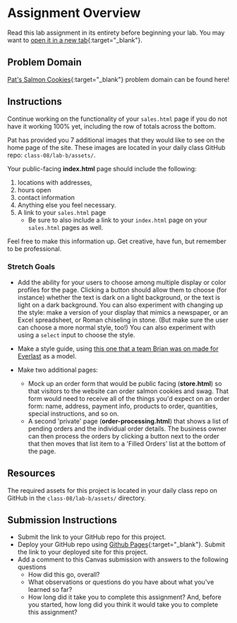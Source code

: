 # Assignment Overview

Read this lab assignment in its entirety before beginning your lab. You may want to [open it in a new tab](https://codefellows.github.io/code-201-guide/curriculum/class-08/lab-b/){:target="_blank"}.

## Problem Domain

[Pat's Salmon Cookies](https://codefellows.github.io/code-201-guide/curriculum/class-06/lab/){:target="_blank"} problem domain can be found here!

## Instructions

Continue working on the functionality of your `sales.html` page if you do not have it working 100% yet, including the row of totals across the bottom.

Pat has provided you 7 additional images that they would like to see on the home page of the site. These images are located in your daily class GitHub repo: `class-08/lab-b/assets/`.

Your public-facing **index.html** page should include the following:

  1. locations with addresses,
  1. hours open
  1. contact information
  1. Anything else you feel necessary.
  1. A link to your `sales.html` page
     - Be sure to also include a link to your `index.html` page on your `sales.html` pages as well.

Feel free to make this information up. Get creative, have fun, but remember to be professional.

### Stretch Goals

- Add the ability for your users to choose among multiple display or color profiles for the page. Clicking a button should allow them to choose (for instance) whether the text is dark on a light background, or the text is light on a dark background. You can also experiment with changing up the style: make a version of your display that mimics a newspaper, or an Excel spreadsheet, or Roman chiseling in stone. (But make sure the user can choose a more normal style, too!) You can also experiment with using a `select` input to choose the style.

- Make a style guide, using [this one that a team Brian was on made for Everlast](http://everlast.com/style-guide) as a model.

- Make two additional pages:
  - Mock up an order form that would be public facing (**store.html**) so that visitors to the website can order salmon cookies and swag. That form would need to receive all of the things you'd expect on an order form: name, address, payment info, products to order, quantities, special instructions, and so on.
  - A second 'private' page (**order-processing.html**) that shows a list of pending orders and the individual order details. The business owner can then process the orders by clicking a button next to the order that then moves that list item to a 'Filled Orders' list at the bottom of the page.

## Resources

The required assets for this project is located in your daily class repo on GitHub in the `class-08/lab-b/assets/` directory.

## Submission Instructions

- Submit the link to your GitHub repo for this project.
- Deploy your GitHub repo using [Github Pages](https://docs.github.com/en/pages/getting-started-with-github-pages/creating-a-github-pages-site#creating-your-site){:target="_blank"}. Submit the link to your deployed site for this project.
- Add a comment to this Canvas submission with answers to the following questions
  - How did this go, overall?
  - What observations or questions do you have about what you've learned so far?
  - How long did it take you to complete this assignment? And, before you started, how long did you think it would take you to complete this assignment?

